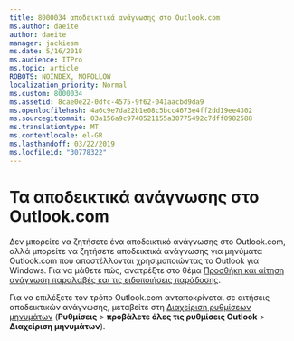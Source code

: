 ```yaml
---
title: 8000034 αποδεικτικά ανάγνωσης στο Outlook.com
ms.author: daeite
author: daeite
manager: jackiesm
ms.date: 5/16/2018
ms.audience: ITPro
ms.topic: article
ROBOTS: NOINDEX, NOFOLLOW
localization_priority: Normal
ms.custom: 8000034
ms.assetid: 8cae0e22-0dfc-4575-9f62-041aacbd9da9
ms.openlocfilehash: 4a6c9e7da22b1e08c5bcc4673e4ff2dd19ee4302
ms.sourcegitcommit: 03a156a9c9740521155a30775492c7dff0982588
ms.translationtype: MT
ms.contentlocale: el-GR
ms.lasthandoff: 03/22/2019
ms.locfileid: "30778322"
---
```

# <a name="read-receipts-in-outlookcom"></a>Τα αποδεικτικά ανάγνωσης στο Outlook.com

Δεν μπορείτε να ζητήσετε ένα αποδεικτικό ανάγνωσης στο Outlook.com, αλλά μπορείτε να ζητήσετε αποδεικτικά ανάγνωσης για μηνύματα Outlook.com που αποστέλλονται χρησιμοποιώντας το Outlook για Windows. Για να μάθετε πώς, ανατρέξτε στο θέμα [Προσθήκη και αίτηση ανάγνωση παραλαβές και τις ειδοποιήσεις παράδοσης](https://go.microsoft.com/fwlink/p/?linkid=874355).
  
Για να επιλέξετε τον τρόπο Outlook.com ανταποκρίνεται σε αιτήσεις αποδεικτικών ανάγνωσης, μεταβείτε στη [Διαχείριση ρυθμίσεων μηνυμάτων](https://go.microsoft.com/fwlink/?linkid=2080838) (**Ρυθμίσεις** > **προβάλετε όλες τις ρυθμίσεις Outlook** > **Διαχείριση μηνυμάτων**).